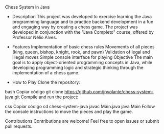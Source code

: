 Chess System in Java

- Description
This project was developed to exercise learning the Java programming language and to practice backend development in a fun and engaging way by creating a chess game. The project was developed in conjunction with the "Java Completo" course, offered by Professor Nélio Alves.

- Features
Implementation of basic chess rules
Movements of all pieces (king, queen, bishop, knight, rook, and pawn)
Validation of legal and illegal moves
Simple console interface for playing
Objective
The main goal is to apply object-oriented programming concepts in Java, while developing programming logic and strategic thinking through the implementation of a chess game.

- How to Play
Clone the repository:

bash
Copiar código
git clone https://github.com/jpvolante/chess-system-java.git
Compile and run the project:

css
Copiar código
cd chess-system-java
javac Main.java
java Main
Follow the console instructions to move the pieces and play the game.

Contributions
Contributions are welcome! Feel free to open issues or submit pull requests.
